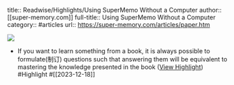 title:: Readwise/Highlights/Using SuperMemo Without a Computer
author:: [[super-memory.com]]
full-title:: Using SuperMemo Without a Computer
category:: #articles
url:: https://super-memory.com/articles/paper.htm

![](https://readwise-assets.s3.amazonaws.com/static/images/article2.74d541386bbf.png)
- If you want to learn something from a book, it is always possible to formulate(制订) questions such that answering them will be equivalent to mastering the knowledge presented in the book ([View Highlight](https://read.readwise.io/read/01hhxw7er1874507rbjksw6gr6)) #Highlight #[[2023-12-18]]